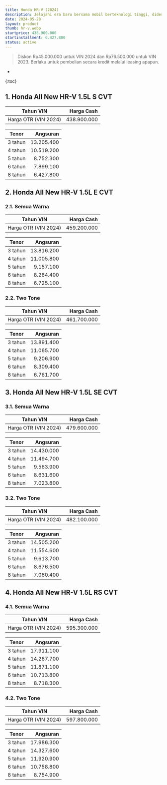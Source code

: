 ```yaml
---
title: Honda HR-V (2024)
description: Jelajahi era baru bersama mobil berteknologi tinggi, didesain untuk memenuhi visi dan ambisi Anda.
date: 2024-05-28
layout: product
thumb: hr-v.webp
startprice: 438.900.000
startinstallment: 6.427.800
status: active
---
```

>Diskon Rp45.000.000 untuk VIN 2024 dan Rp76.500.000 untuk VIN 2023. Berlaku untuk pembelian secara kredit melalui leasing apapun.

* 
{:toc}

## 1. Honda All New HR-V 1.5L S CVT

| Tahun VIN            |  Harga Cash |
| -------------------- | ----------: |
| Harga OTR (VIN 2024) | 438.900.000 |

| Tenor   |   Angsuran |
| ------- | ---------: |
| 3 tahun | 13.205.400 |
| 4 tahun | 10.519.200 |
| 5 tahun |  8.752.300 |
| 6 tahun |  7.899.100 |
| 8 tahun |  6.427.800 |

## 2. Honda All New HR-V 1.5L E CVT

### 2.1. Semua Warna

| Tahun VIN            |  Harga Cash |
| -------------------- | ----------: |
| Harga OTR (VIN 2024) | 459.200.000 |

| Tenor   |   Angsuran |
| ------- | ---------: |
| 3 tahun | 13.816.200 |
| 4 tahun | 11.005.800 |
| 5 tahun |  9.157.100 |
| 6 tahun |  8.264.400 |
| 8 tahun |  6.725.100 |

### 2.2. Two Tone

| Tahun VIN            |  Harga Cash |
| -------------------- | ----------: |
| Harga OTR (VIN 2024) | 461.700.000 |

| Tenor   |   Angsuran |
| ------- | ---------: |
| 3 tahun | 13.891.400 |
| 4 tahun | 11.065.700 |
| 5 tahun |  9.206.900 |
| 6 tahun |  8.309.400 |
| 8 tahun |  6.761.700 |

## 3. Honda All New HR-V 1.5L SE CVT

### 3.1. Semua Warna

| Tahun VIN            |  Harga Cash |
| -------------------- | ----------: |
| Harga OTR (VIN 2024) | 479.600.000 |

| Tenor   |   Angsuran |
| ------- | ---------: |
| 3 tahun | 14.430.000 |
| 4 tahun | 11.494.700 |
| 5 tahun |  9.563.900 |
| 6 tahun |  8.631.600 |
| 8 tahun |  7.023.800 |

### 3.2. Two Tone

| Tahun VIN            |  Harga Cash |
| -------------------- | ----------: |
| Harga OTR (VIN 2024) | 482.100.000 |

| Tenor   |   Angsuran |
| ------- | ---------: |
| 3 tahun | 14.505.200 |
| 4 tahun | 11.554.600 |
| 5 tahun |  9.613.700 |
| 6 tahun |  8.676.500 |
| 8 tahun |  7.060.400 |

## 4. Honda All New HR-V 1.5L RS CVT

### 4.1. Semua Warna

| Tahun VIN            |  Harga Cash |
| -------------------- | ----------: |
| Harga OTR (VIN 2024) | 595.300.000 |

| Tenor   |   Angsuran |
| ------- | ---------: |
| 3 tahun | 17.911.100 |
| 4 tahun | 14.267.700 |
| 5 tahun | 11.871.100 |
| 6 tahun | 10.713.800 |
| 8 tahun |  8.718.300 |

### 4.2. Two Tone

| Tahun VIN            |  Harga Cash |
| -------------------- | ----------: |
| Harga OTR (VIN 2024) | 597.800.000 |

| Tenor   |   Angsuran |
| ------- | ---------: |
| 3 tahun | 17.986.300 |
| 4 tahun | 14.327.600 |
| 5 tahun | 11.920.900 |
| 6 tahun | 10.758.800 |
| 8 tahun |  8.754.900 |
